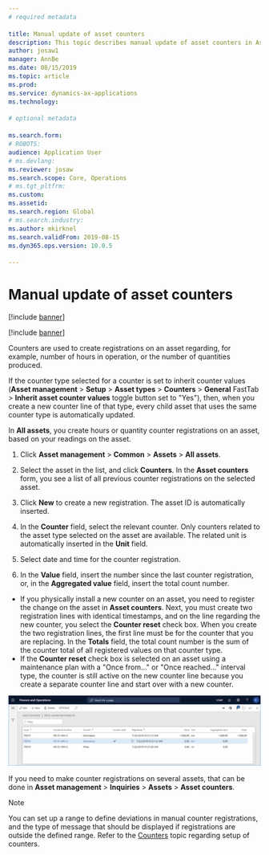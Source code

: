 ```yaml
---
# required metadata

title: Manual update of asset counters
description: This topic describes manual update of asset counters in Asset Management.
author: josaw1
manager: AnnBe
ms.date: 08/15/2019
ms.topic: article
ms.prod: 
ms.service: dynamics-ax-applications
ms.technology: 

# optional metadata

ms.search.form: 
# ROBOTS: 
audience: Application User
# ms.devlang: 
ms.reviewer: josaw
ms.search.scope: Core, Operations
# ms.tgt_pltfrm: 
ms.custom: 
ms.assetid: 
ms.search.region: Global
# ms.search.industry: 
ms.author: mkirknel
ms.search.validFrom: 2019-08-15
ms.dyn365.ops.version: 10.0.5

---
```


# Manual update of asset counters

[!include [banner](../../includes/banner.md)]

[!include [banner](../../includes/preview-banner.md)]


Counters are used to create registrations on an asset regarding, for example, number of hours in operation, or the number of quantities produced.

If the counter type selected for a counter is set to inherit counter values (**Asset management** > **Setup** > **Asset types** > **Counters** > **General** FastTab > **Inherit asset counter values** toggle button set to "Yes"), then, when you create a new counter line of that type, every child asset that uses the same counter type is automatically updated.

In **All assets**, you create hours or quantity counter registrations on an asset, based on your readings on the asset.

1. Click **Asset management** > **Common** > **Assets** > **All assets**.

2. Select the asset in the list, and click **Counters**. In the **Asset counters** form, you see a list of all previous counter registrations on the selected asset.

3. Click **New** to create a new registration. The asset ID is automatically inserted.

4. In the **Counter** field, select the relevant counter. Only counters related to the asset type selected on the asset are available. The related unit is automatically inserted in the **Unit** field.

5. Select date and time for the counter registration.

6. In the **Value** field, insert the number since the last counter registration, or, in the **Aggregated value** field, insert the total count number.

- If you physically install a new counter on an asset, you need to register the change on the asset in **Asset counters**. Next, you must create two registration lines with identical timestamps, and on the line regarding the new counter, you select the **Counter reset** check box. When you create the two registration lines, the first line must be for the counter that you are replacing. In the **Totals** field, the total count number is the sum of the counter total of all registered values on that counter type.  
- If the **Counter reset** check box is selected on an asset using a maintenance plan with a "Once from..." or "Once reached..." interval type, the counter is still active on the new counter line because you create a separate counter line and start over with a new counter.

![Figure 1](media/11-work-orders.png)


If you need to make counter registrations on several assets, that can be done in **Asset management** > **Inquiries** > **Assets** > **Asset counters**.

>[!NOTE]
>You can set up a range to define deviations in manual counter registrations, and the type of message that should be displayed if registrations are outside the defined range. Refer to the [Counters](../setup-for-objects/counters.md) topic regarding setup of counters.
